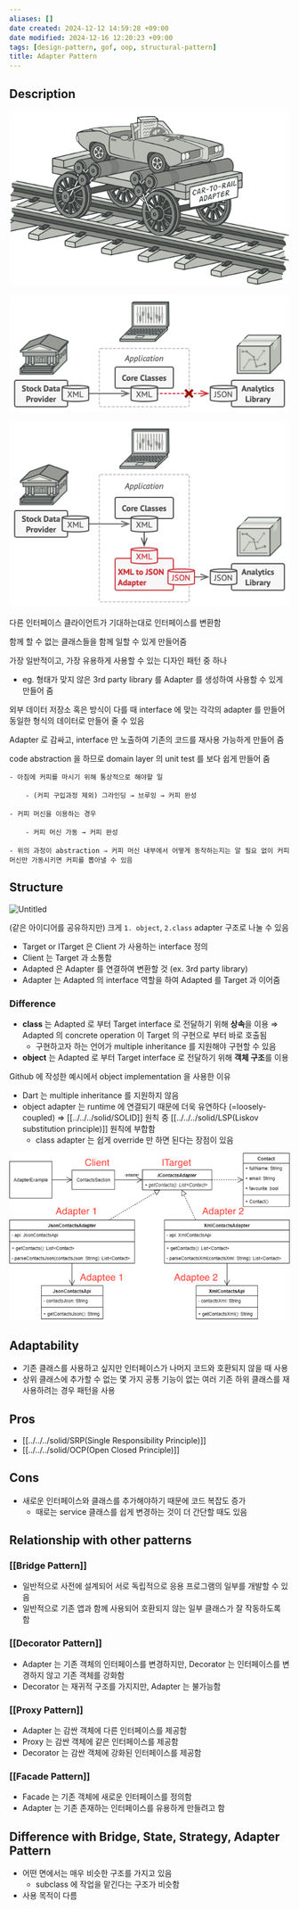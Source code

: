 ```yaml
---
aliases: []
date created: 2024-12-12 14:59:28 +09:00
date modified: 2024-12-16 12:20:23 +09:00
tags: [design-pattern, gof, oop, structural-pattern]
title: Adapter Pattern
---
```


## Description

![Untitled](../../../../../_assets/oop/adapter_overview.png)

![Untitled](../../../../../_assets/oop/adapter_before.png)

![Untitled](../../../../../_assets/oop/adapter_after.png)

다른 인터페이스 클라이언트가 기대하는대로 인터페이스를 변환함

함께 할 수 없는 클래스들을 함께 일할 수 있게 만들어줌

가장 일반적이고, 가장 유용하게 사용할 수 있는 디자인 패턴 중 하나

- eg. 형태가 맞지 않은 3rd party library 를 Adapter 를 생성하여 사용할 수 있게 만들어 줌

외부 데이터 저장소 혹은 방식이 다를 때 interface 에 맞는 각각의 adapter 를 만들어 동일한 형식의 데이터로 만들어 줄 수 있음

Adapter 로 감싸고, interface 만 노출하여 기존의 코드를 재사용 가능하게 만들어 줌

code abstraction 을 하므로 domain layer 의 unit test 를 보다 쉽게 만들어 줌

    - 아침에 커피를 마시기 위해 통상적으로 해야할 일

        - (커피 구입과정 제외) 그라인딩 → 브루잉 → 커피 완성

    - 커피 머신을 이용하는 경우

        - 커피 머신 가동 → 커피 완성

    - 위의 과정이 abstraction ⇒ 커피 머신 내부에서 어떻게 동작하는지는 알 필요 없이 커피 머신만 가동시키면 커피를 뽑아낼 수 있음

## Structure

![Untitled](adapter_structure.png)

(같은 아이디어를 공유하지만) 크게 `1. object`, `2.class` adapter 구조로 나눌 수 있음

- Target or ITarget 은 Client 가 사용하는 interface 정의
- Client 는 Target 과 소통함
- Adapted 은 Adapter 를 연결하여 변환할 것 (ex. 3rd party library)
- Adapter 는 Adapted 의 interface 역할을 하여 Adapted 를 Target 과 이어줌

### Difference

- **class** 는 Adapted 로 부터 Target interface 로 전달하기 위해 **상속**을 이용 ⇒ Adapted 의 concrete operation 이 Target 의 구현으로 부터 바로 호출됨
  - 구현하고자 하는 언어가 multiple inheritance 를 지원해야 구현할 수 있음
- **object** 는 Adapted 로 부터 Target interface 로 전달하기 위해 **객체 구조**를 이용

Github 에 작성한 예시에서 object implementation 을 사용한 이유

- Dart 는 multiple inheritance 를 지원하지 않음
- object adapter 는 runtime 에 연결되기 때문에 더욱 유연하다 (=loosely-coupled) ⇒ [[../../../solid/SOLID]] 원칙 중 [[../../../solid/LSP(Liskov substitution principle)]] 원칙에 부합함
  - class adapter 는 쉽게 override 만 하면 된다는 장점이 있음

![Untitled](../../../../../_assets/oop/adapter_impl.png)

## Adaptability

- 기존 클래스를 사용하고 싶지만 인터페이스가 나머지 코드와 호환되지 않을 때 사용
- 상위 클래스에 추가할 수 없는 몇 가지 공통 기능이 없는 여러 기존 하위 클래스를 재사용하려는 경우 패턴을 사용

## Pros

- [[../../../solid/SRP(Single Responsibility Principle)]]
- [[../../../solid/OCP(Open Closed Principle)]]

## Cons

- 새로운 인터페이스와 클래스를 추가해야하기 때문에 코드 복잡도 증가
  - 때로는 service 클래스를 쉽게 변경하는 것이 더 간단할 때도 있음

## Relationship with other patterns

### [[Bridge Pattern]]

- 일반적으로 사전에 설계되어 서로 독립적으로 응용 프로그램의 일부를 개발할 수 있음
- 일반적으로 기존 앱과 함께 사용되어 호환되지 않는 일부 클래스가 잘 작동하도록 함

### [[Decorator Pattern]]

- Adapter 는 기존 객체의 인터페이스를 변경하지만, Decorator 는 인터페이스를 변경하지 않고 기존 객체를 강화함
- Decorator 는 재귀적 구조를 가지지만, Adapter 는 불가능함

### [[Proxy Pattern]]

- Adapter 는 감싼 객체에 다른 인터페이스를 제공함
- Proxy 는 감싼 객체에 같은 인터페이스를 제공함
- Decorator 는 감싼 객체에 강화된 인터페이스를 제공함

### [[Facade Pattern]]

- Facade 는 기존 객체에 새로운 인터페이스를 정의함
- Adapter 는 기존 존재하는 인터페이스를 유용하게 만들려고 함

## Difference with Bridge, State, Strategy, Adapter Pattern

- 어떤 면에서는 매우 비슷한 구조를 가지고 있음
  - subclass 에 작업을 맡긴다는 구조가 비슷함
- 사용 목적이 다름
